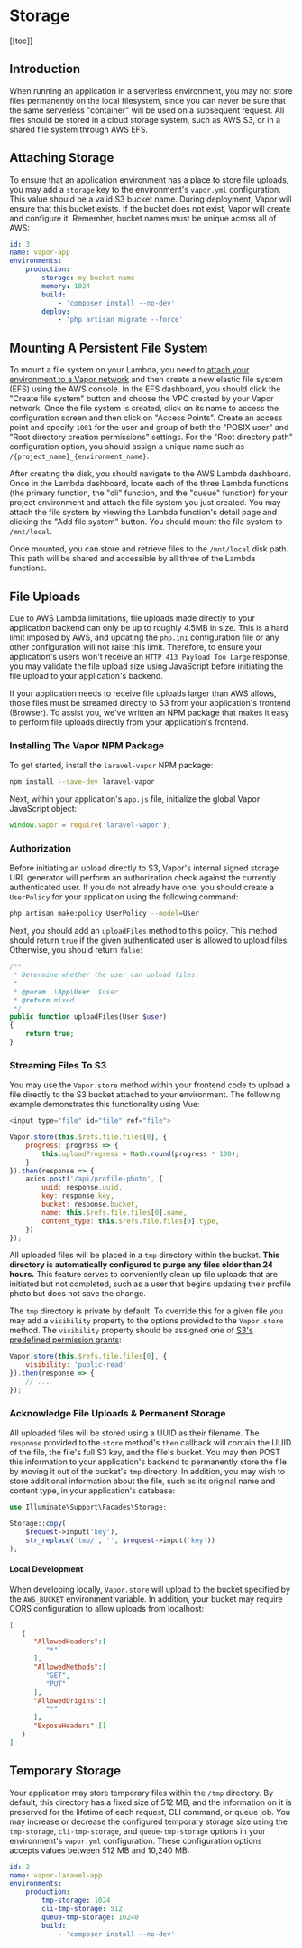 # Storage

[[toc]]

## Introduction

When running an application in a serverless environment, you may not store files permanently on the local filesystem, since you can never be sure that the same serverless "container" will be used on a subsequent request. All files should be stored in a cloud storage system, such as AWS S3, or in a shared file system through AWS EFS.

## Attaching Storage

To ensure that an application environment has a place to store file uploads, you may add a `storage` key to the environment's `vapor.yml` configuration. This value should be a valid S3 bucket name. During deployment, Vapor will ensure that this bucket exists. If the bucket does not exist, Vapor will create and configure it. Remember, bucket names must be unique across all of AWS:

```yaml
id: 3
name: vapor-app
environments:
    production:
        storage: my-bucket-name
        memory: 1024
        build:
            - 'composer install --no-dev'
        deploy:
            - 'php artisan migrate --force'
```

## Mounting A Persistent File System

To mount a file system on your Lambda, you need to [attach your environment to a Vapor network](./networks.md#introduction) and then create a new elastic file system (EFS) using the AWS console. In the EFS dashboard, you should click the "Create file system" button and choose the VPC created by your Vapor network. Once the file system is created, click on its name to access the configuration screen and then click on "Access Points". Create an access point and specify `1001` for the user and group of both the "POSIX user" and "Root directory creation permissions" settings. For the "Root directory path" configuration option, you should assign a unique name such as `/{project_name}_{environment_name}`.

After creating the disk, you should navigate to the AWS Lambda dashboard. Once in the Lambda dashboard, locate each of the three Lambda functions (the primary function, the "cli" function, and the "queue" function) for your project environment and attach the file system you just created. You may attach the file system by viewing the Lambda function's detail page and clicking the "Add file system" button. You should mount the file system to `/mnt/local`.

Once mounted, you can store and retrieve files to the `/mnt/local` disk path. This path will be shared and accessible by all three of the Lambda functions.

## File Uploads

Due to AWS Lambda limitations, file uploads made directly to your application backend can only be up to roughly 4.5MB in size. This is a hard limit imposed by AWS, and updating the `php.ini` configuration file or any other configuration will not raise this limit. Therefore, to ensure your application's users won't receive an `HTTP 413 Payload Too Large` response, you may validate the file upload size using JavaScript before initiating the file upload to your application's backend.

If your application needs to receive file uploads larger than AWS allows, those files must be streamed directly to S3 from your application's frontend (Browser). To assist you, we've written an NPM package that makes it easy to perform file uploads directly from your application's frontend.

### Installing The Vapor NPM Package

To get started, install the `laravel-vapor` NPM package:

```bash
npm install --save-dev laravel-vapor
```

Next, within your application's `app.js` file, initialize the global Vapor JavaScript object:

```js
window.Vapor = require('laravel-vapor');
```

### Authorization

Before initiating an upload directly to S3, Vapor's internal signed storage URL generator will perform an authorization check against the currently authenticated user. If you do not already have one, you should create a `UserPolicy` for your application using the following command:

```bash
php artisan make:policy UserPolicy --model=User
```

Next, you should add an `uploadFiles` method to this policy. This method should return `true` if the given authenticated user is allowed to upload files. Otherwise, you should return `false`:

```php
/**
 * Determine whether the user can upload files.
 *
 * @param  \App\User  $user
 * @return mixed
 */
public function uploadFiles(User $user)
{
    return true;
}
```

### Streaming Files To S3

You may use the `Vapor.store` method within your frontend code to upload a file directly to the S3 bucket attached to your environment. The following example demonstrates this functionality using Vue:

```js
<input type="file" id="file" ref="file">

Vapor.store(this.$refs.file.files[0], {
    progress: progress => {
        this.uploadProgress = Math.round(progress * 100);
    }
}).then(response => {
    axios.post('/api/profile-photo', {
        uuid: response.uuid,
        key: response.key,
        bucket: response.bucket,
        name: this.$refs.file.files[0].name,
        content_type: this.$refs.file.files[0].type,
    })
});
````

All uploaded files will be placed in a `tmp` directory within the bucket. **This directory is automatically configured to purge any files older than 24 hours.** This feature serves to conveniently clean up file uploads that are initiated but not completed, such as a user that begins updating their profile photo but does not save the change.

The `tmp` directory is private by default. To override this for a given file you may add a `visibility` property to the options provided to the `Vapor.store` method. The `visibility` property should be assigned one of [S3's predefined permission grants](https://docs.aws.amazon.com/AmazonS3/latest/dev/acl-overview.html#canned-acl):

```js
Vapor.store(this.$refs.file.files[0], {
    visibility: 'public-read'
}).then(response => {
    // ...
});
````

### Acknowledge File Uploads & Permanent Storage

All uploaded files will be stored using a UUID as their filename. The `response` provided to the `store` method's `then` callback will contain the UUID of the file, the file's full S3 key, and the file's bucket. You may then POST this information to your application's backend to permanently store the file by moving it out of the bucket's `tmp` directory. In addition, you may wish to store additional information about the file, such as its original name and content type, in your application's database:

```php
use Illuminate\Support\Facades\Storage;

Storage::copy(
    $request->input('key'),
    str_replace('tmp/', '', $request->input('key'))
);
```

#### Local Development

When developing locally, `Vapor.store` will upload to the bucket specified by the `AWS_BUCKET` environment variable. In addition, your bucket may require CORS configuration to allow uploads from localhost:

```json
[
   {
      "AllowedHeaders":[
         "*"
      ],
      "AllowedMethods":[
         "GET",
         "PUT"
      ],
      "AllowedOrigins":[
         "*"
      ],
      "ExposeHeaders":[]
   }
]
```

## Temporary Storage

Your application may store temporary files within the `/tmp` directory. By default, this directory has a fixed size of 512 MB, and the information on it is preserved for the lifetime of each request, CLI command, or queue job. You may increase or decrease the configured temporary storage size using the `tmp-storage`, `cli-tmp-storage`, and `queue-tmp-storage` options in your environment's `vapor.yml` configuration. These configuration options accepts values between 512 MB and 10,240 MB:

```yaml
id: 2
name: vapor-laravel-app
environments:
    production:
        tmp-storage: 1024
        cli-tmp-storage: 512
        queue-tmp-storage: 10240
        build:
            - 'composer install --no-dev'
```
